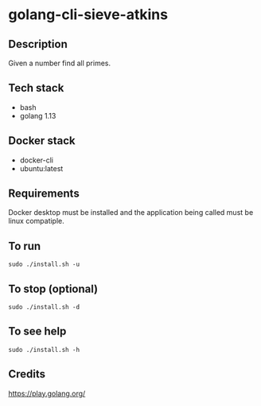 # golang-cli-sieve-atkins

## Description
Given a number find all primes.

## Tech stack
- bash
- golang 1.13

## Docker stack
- docker-cli
- ubuntu:latest

## Requirements
Docker desktop must be installed and the application
being called must be linux compatiple.

## To run
`sudo ./install.sh -u`

## To stop (optional)
`sudo ./install.sh -d`

## To see help
`sudo ./install.sh -h`

## Credits
https://play.golang.org/
